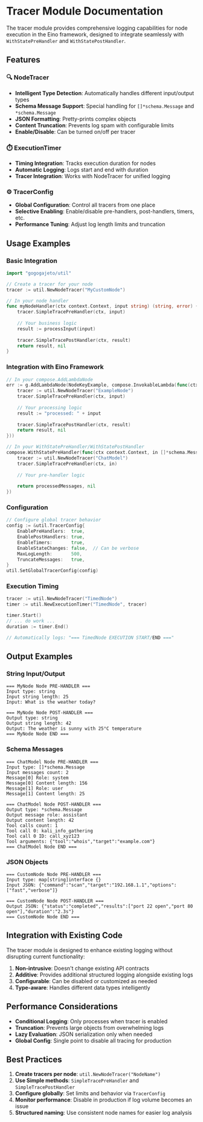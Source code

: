 # Tracer Module Documentation

The tracer module provides comprehensive logging capabilities for node execution in the Eino framework, designed to integrate seamlessly with `WithStatePreHandler` and `WithStatePostHandler`.

## Features

### 🔍 **NodeTracer**
- **Intelligent Type Detection**: Automatically handles different input/output types
- **Schema Message Support**: Special handling for `[]*schema.Message` and `*schema.Message`
- **JSON Formatting**: Pretty-prints complex objects
- **Content Truncation**: Prevents log spam with configurable limits
- **Enable/Disable**: Can be turned on/off per tracer

### ⏱️ **ExecutionTimer**
- **Timing Integration**: Tracks execution duration for nodes
- **Automatic Logging**: Logs start and end with duration
- **Tracer Integration**: Works with NodeTracer for unified logging

### ⚙️ **TracerConfig**
- **Global Configuration**: Control all tracers from one place
- **Selective Enabling**: Enable/disable pre-handlers, post-handlers, timers, etc.
- **Performance Tuning**: Adjust log length limits and truncation

## Usage Examples

### Basic Integration

```go
import "gogogajeto/util"

// Create a tracer for your node
tracer := util.NewNodeTracer("MyCustomNode")

// In your node handler
func myNodeHandler(ctx context.Context, input string) (string, error) {
    tracer.SimpleTracePreHandler(ctx, input)
    
    // Your business logic
    result := processInput(input)
    
    tracer.SimpleTracePostHandler(ctx, result)
    return result, nil
}
```

### Integration with Eino Framework

```go
// In your compose.AddLambdaNode
err := g.AddLambdaNode(NodeKeyExample, compose.InvokableLambda(func(ctx context.Context, input string) (output string, err error) {
    tracer := util.NewNodeTracer("ExampleNode")
    tracer.SimpleTracePreHandler(ctx, input)
    
    // Your processing logic
    result := "processed: " + input
    
    tracer.SimpleTracePostHandler(ctx, result)
    return result, nil
}))

// In your WithStatePreHandler/WithStatePostHandler
compose.WithStatePreHandler(func(ctx context.Context, in []*schema.Message, state *State) ([]*schema.Message, error) {
    tracer := util.NewNodeTracer("ChatModel")
    tracer.SimpleTracePreHandler(ctx, in)
    
    // Your pre-handler logic
    
    return processedMessages, nil
})
```

### Configuration

```go
// Configure global tracer behavior
config := &util.TracerConfig{
    EnablePreHandlers:  true,
    EnablePostHandlers: true,
    EnableTimers:       true,
    EnableStateChanges: false,  // Can be verbose
    MaxLogLength:       500,
    TruncateMessages:   true,
}
util.SetGlobalTracerConfig(config)
```

### Execution Timing

```go
tracer := util.NewNodeTracer("TimedNode")
timer := util.NewExecutionTimer("TimedNode", tracer)

timer.Start()
// ... do work ...
duration := timer.End()

// Automatically logs: "=== TimedNode EXECUTION START/END ==="
```

## Output Examples

### String Input/Output
```
=== MyNode Node PRE-HANDLER ===
Input type: string
Input string length: 25
Input: What is the weather today?

=== MyNode Node POST-HANDLER ===
Output type: string  
Output string length: 42
Output: The weather is sunny with 25°C temperature
=== MyNode Node END ===
```

### Schema Messages
```
=== ChatModel Node PRE-HANDLER ===
Input type: []*schema.Message
Input messages count: 2
Message[0] Role: system
Message[0] Content length: 156
Message[1] Role: user  
Message[1] Content length: 25

=== ChatModel Node POST-HANDLER ===
Output type: *schema.Message
Output message role: assistant
Output content length: 42
Tool calls count: 1
Tool call 0: kali_info_gathering
Tool call 0 ID: call_xyz123
Tool arguments: {"tool":"whois","target":"example.com"}
=== ChatModel Node END ===
```

### JSON Objects
```
=== CustomNode Node PRE-HANDLER ===
Input type: map[string]interface {}
Input JSON: {"command":"scan","target":"192.168.1.1","options":["fast","verbose"]}

=== CustomNode Node POST-HANDLER ===  
Output JSON: {"status":"completed","results":["port 22 open","port 80 open"],"duration":"2.3s"}
=== CustomNode Node END ===
```

## Integration with Existing Code

The tracer module is designed to enhance existing logging without disrupting current functionality:

1. **Non-intrusive**: Doesn't change existing API contracts
2. **Additive**: Provides additional structured logging alongside existing logs
3. **Configurable**: Can be disabled or customized as needed
4. **Type-aware**: Handles different data types intelligently

## Performance Considerations

- **Conditional Logging**: Only processes when tracer is enabled
- **Truncation**: Prevents large objects from overwhelming logs
- **Lazy Evaluation**: JSON serialization only when needed
- **Global Config**: Single point to disable all tracing for production

## Best Practices

1. **Create tracers per node**: `util.NewNodeTracer("NodeName")`
2. **Use Simple methods**: `SimpleTracePreHandler` and `SimpleTracePostHandler` 
3. **Configure globally**: Set limits and behavior via `TracerConfig`
4. **Monitor performance**: Disable in production if log volume becomes an issue
5. **Structured naming**: Use consistent node names for easier log analysis 